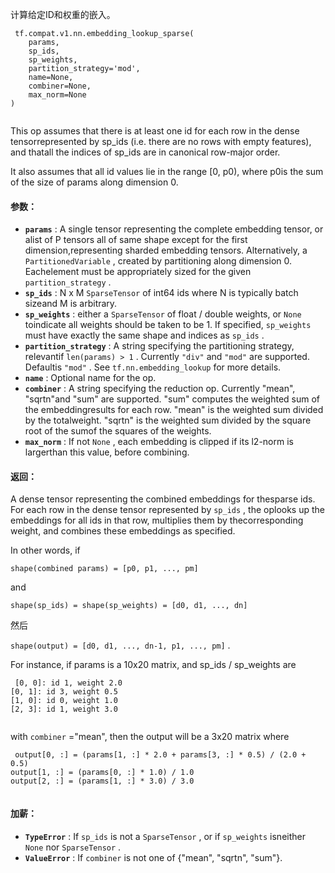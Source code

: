 计算给定ID和权重的嵌入。

```
 tf.compat.v1.nn.embedding_lookup_sparse(
    params,
    sp_ids,
    sp_weights,
    partition_strategy='mod',
    name=None,
    combiner=None,
    max_norm=None
)
 
```

This op assumes that there is at least one id for each row in the dense tensorrepresented by sp_ids (i.e. there are no rows with empty features), and thatall the indices of sp_ids are in canonical row-major order.

It also assumes that all id values lie in the range [0, p0), where p0is the sum of the size of params along dimension 0.

#### 参数：
- **`params`** : A single tensor representing the complete embedding tensor, or alist of P tensors all of same shape except for the first dimension,representing sharded embedding tensors.  Alternatively, a `PartitionedVariable` , created by partitioning along dimension 0. Eachelement must be appropriately sized for the given  `partition_strategy` .
- **`sp_ids`** : N x M  `SparseTensor`  of int64 ids where N is typically batch sizeand M is arbitrary.
- **`sp_weights`** : either a  `SparseTensor`  of float / double weights, or  `None`  toindicate all weights should be taken to be 1. If specified,  `sp_weights` must have exactly the same shape and indices as  `sp_ids` .
- **`partition_strategy`** : A string specifying the partitioning strategy, relevantif  `len(params) > 1` . Currently  `"div"`  and  `"mod"`  are supported. Defaultis  `"mod"` . See  `tf.nn.embedding_lookup`  for more details.
- **`name`** : Optional name for the op.
- **`combiner`** : A string specifying the reduction op. Currently "mean", "sqrtn"and "sum" are supported. "sum" computes the weighted sum of the embeddingresults for each row. "mean" is the weighted sum divided by the totalweight. "sqrtn" is the weighted sum divided by the square root of the sumof the squares of the weights.
- **`max_norm`** : If not  `None` , each embedding is clipped if its l2-norm is largerthan this value, before combining.


#### 返回：
A dense tensor representing the combined embeddings for thesparse ids. For each row in the dense tensor represented by  `sp_ids` , the oplooks up the embeddings for all ids in that row, multiplies them by thecorresponding weight, and combines these embeddings as specified.

In other words, if

 `shape(combined params) = [p0, p1, ..., pm]` 

and

 `shape(sp_ids) = shape(sp_weights) = [d0, d1, ..., dn]` 

然后

 `shape(output) = [d0, d1, ..., dn-1, p1, ..., pm]` .

For instance, if params is a 10x20 matrix, and sp_ids / sp_weights are

```
 [0, 0]: id 1, weight 2.0
[0, 1]: id 3, weight 0.5
[1, 0]: id 0, weight 1.0
[2, 3]: id 1, weight 3.0
 
```

with  `combiner` ="mean", then the output will be a 3x20 matrix where

```
 output[0, :] = (params[1, :] * 2.0 + params[3, :] * 0.5) / (2.0 + 0.5)
output[1, :] = (params[0, :] * 1.0) / 1.0
output[2, :] = (params[1, :] * 3.0) / 3.0
 
```

#### 加薪：
- **`TypeError`** : If  `sp_ids`  is not a  `SparseTensor` , or if  `sp_weights`  isneither  `None`  nor  `SparseTensor` .
- **`ValueError`** : If  `combiner`  is not one of {"mean", "sqrtn", "sum"}.
